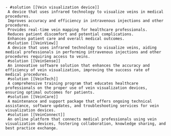     - #solution [[Vein visualization device]]
     A device that uses infrared technology to visualize veins in medical procedures.
     Improves accuracy and efficiency in intravenous injections and other procedures.
     Provides real-time vein mapping for healthcare professionals.
     Reduces patient discomfort and potential complications.
     Enhances patient care and overall medical outcomes.
     #solution [[VeinView]]
     A device that uses infrared technology to visualize veins, aiding medical professionals in performing intravenous injections and other procedures requiring access to veins.
     #solution [[VeinSense]]
     An innovative software solution that enhances the accuracy and efficiency of vein visualization, improving the success rate of medical procedures.
     #solution [[VeinTech]]
     A comprehensive training program that educates healthcare professionals on the proper use of vein visualization devices, ensuring optimal outcomes for patients.
     #solution [[VeinCare]]
     A maintenance and support package that offers ongoing technical assistance, software updates, and troubleshooting services for vein visualization devices.
     #solution [[VeinConnect]]
     An online platform that connects medical professionals using vein visualization devices, fostering collaboration, knowledge sharing, and best practice exchange.



